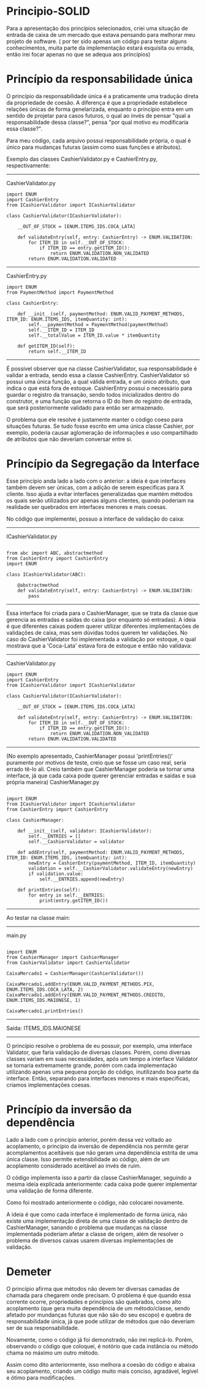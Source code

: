 # Principio-SOLID

Para a apresentação dos princípios selecionados, criei uma situação de entrada de caixa de um mercado que estava pensando para melhorar meu projeto de software. ( por ter sido apenas um código para testar alguns conhecimentos, muita parte da implementação estará esquisita ou errada, então irei focar apenas no que se adequa aos princípios)

# Princípio da responsabilidade única

O princípio da responsabilidade única é a praticamente uma tradução direta da propriedade de coesão. A diferença é que a propriedade estabelece relações únicas de forma genelarizada, enquanto o princípio entra em um sentido de projetar para casos futuros, o qual ao invés de pensar "qual a responsabilidade dessa classe?", pensa "por qual motivo eu modificaria essa classe?".

Para meu código, cada arquivo possui responsabilidade própria, o qual é único para mudanças futuras (assim como suas funções e atributos).

Exemplo das classes CashierValidator.py e CashierEntry.py, respectivamente:

----------------------------------------------------------------------
CashierValidator.py
```
import ENUM
import CashierEntry
from ICashierValidator import ICashierValidator

class CashierValidator(ICashierValidator):

    __OUT_OF_STOCK = [ENUM.ITEMS_IDS.COCA_LATA]
    
    def validateEntry(self, entry: CashierEntry) -> ENUM.VALIDATION:
        for ITEM_ID in self.__OUT_OF_STOCK:
            if ITEM_ID == entry.getITEM_ID():
                return ENUM.VALIDATION.NON_VALIDATED
        return ENUM.VALIDATION.VALIDATED

```

----------------------------------------------------------------------
CashierEntry.py
```
import ENUM
from PaymentMethod import PaymentMethod

class CashierEntry:

    def __init__(self, paymentMethod: ENUM.VALID_PAYMENT_METHODS, ITEM_ID: ENUM.ITEMS_IDS, itemQuantity: int):
        self.__paymentMethod = PaymentMethod(paymentMethod)
        self.__ITEM_ID = ITEM_ID
        self.__totalValue = ITEM_ID.value * itemQuantity

    def getITEM_ID(self):
        return self.__ITEM_ID
```

----------------------------------------------------------------------

É possível observer que na classe CashierValidator, sua responsabilidade é validar a entrada, sendo essa a classe CashierEntry. CashierValidator só possui uma única função, a qual válida entrada, e um único atributo, que indica o que está fora de estoque. CashierEntry possui o necessário para guardar o registro da transação, sendo todos inicializados dentro do construtor, e uma função que retorna o ID do Item do registro de entrada, que será posteriormente validado para então ser armazenado.

O problema que ele resolve é justamente manter o código coeso para situações futuras. Se tudo fosse escrito em uma única classe Cashier, por exemplo, poderia causar aglomeração de informações e uso compartilhado de atributos que não deveriam conversar entre si.

# Princípio da Segregação da Interface

Esse princípio anda lado a lado com o anterior: a ideia é que interfaces também devem ser únicas, com a adição de serem específicas para X cliente. Isso ajuda a evitar interfaces generalizadas que mantém métodos os quais serão utilizados por apenas alguns clientes, quando poderiam na realidade ser quebrados em interfaces menores e mais coesas.

No código que implementei, possuo a interface de validação do caixa:

----------------------------------------------------------------------
ICashierValidator.py
```

from abc import ABC, abstractmethod
from CashierEntry import CashierEntry
import ENUM

class ICashierValidator(ABC):

    @abstractmethod
    def validateEntry(self, entry: CashierEntry) -> ENUM.VALIDATION:
        pass

```

----------------------------------------------------------------------

Essa interface foi criada para o CashierManager, que se trata da classe que gerencia as entradas e saídas do caixa (por enquanto só entradas). A ideia é que diferentes caixas podem querer utilizar diferentes implementações de validações de caixa, mas sem dúvidas todos querem ter validações. No caso do CashierValidator foi implementada a validação por estoque, o qual mostrava que a 'Coca-Lata' estava fora de estoque e então não validava:

----------------------------------------------------------------------
CashierValidator.py
```
import ENUM
import CashierEntry
from ICashierValidator import ICashierValidator

class CashierValidator(ICashierValidator):

    __OUT_OF_STOCK = [ENUM.ITEMS_IDS.COCA_LATA]
    
    def validateEntry(self, entry: CashierEntry) -> ENUM.VALIDATION:
        for ITEM_ID in self.__OUT_OF_STOCK:
            if ITEM_ID == entry.getITEM_ID():
                return ENUM.VALIDATION.NON_VALIDATED
        return ENUM.VALIDATION.VALIDATED

```

----------------------------------------------------------------------
(No exemplo apresentado, CashierManager possui 'printEntries()' puramente por motivos de teste, creio que se fosse um caso real, seria errado tê-lo ali. Creio também que CashierManager poderia se tornar uma interface, já que cada caixa pode querer gerenciar entradas e saídas e sua própria maneira)
CashierManager.py
```

import ENUM
from ICashierValidator import ICashierValidator
from CashierEntry import CashierEntry

class CashierManager:

    def __init__(self, validator: ICashierValidator):
        self.__ENTRIES = []
        self.__CashierValidator = validator

    def addEntry(self, paymentMethod: ENUM.VALID_PAYMENT_METHODS, ITEM_ID: ENUM.ITEMS_IDS, itemQuantity: int):
        newEntry = CashierEntry(paymentMethod, ITEM_ID, itemQuantity)
        validation = self.__CashierValidator.validateEntry(newEntry)
        if validation.value:
            self.__ENTRIES.append(newEntry)

    def printEntries(self):
        for entry in self.__ENTRIES:
            print(entry.getITEM_ID())

```

----------------------------------------------------------------------

Ao testar na classe main:

----------------------------------------------------------------------
main.py
```

import ENUM
from CashierManager import CashierManager
from CashierValidator import CashierValidator

CaixaMercado1 = CashierManager(CashierValidator())

CaixaMercado1.addEntry(ENUM.VALID_PAYMENT_METHODS.PIX, ENUM.ITEMS_IDS.COCA_LATA, 2)
CaixaMercado1.addEntry(ENUM.VALID_PAYMENT_METHODS.CREDITO, ENUM.ITEMS_IDS.MAIONESE, 1)

CaixaMercado1.printEntries()

```

----------------------------------------------------------------------

Saída:
ITEMS_IDS.MAIONESE

----------------------------------------------------------------------

O princípio resolve o problema de eu possuir, por exemplo, uma interface Validator, que faria validação de diversas classes. Porém, como diversas classes variam em suas necessidades, após um tempo a interface Validator se tornaria extremamente grande, porém com cada implementação utilizando apenas uma pequena porção do código, inutilizando boa parte da interface. Então, separando para interfaces menores e mais específicas, criamos implementações coesas.

# Princípio da inversão da dependência

Lado a lado com o princípio anterior, porém dessa vez voltado ao acoplamento, o princípio da inversão de dependência nos permite gerar acomplamentos aceitáveis que não geram uma dependência estrita de uma única classe. Isso permite extensbilidade ao código, além de um acoplamento considerado aceitável ao invés de ruim.

O código implementa isso a partir da classe CashierManager, seguindo a mesma ideia explicada anteriormente: cada caixa pode querer implementar uma validação de forma diferente.

Como foi mostrado anteriormente o código, não colocarei novamente.

A ideia é que como cada interface é implementado de forma única, não existe uma implementação direta de uma classe de validação dentro de CashierManager, sanando o problema que mudanças na classe implementada poderiam afetar a classe de origem, além de resolver o problema de diversos caixas usarem diversas implementações de validação.

# Demeter 

O princípio afirma que métodos não devem ter diversas camadas de chamada para chegarem onde precisam. O problema é que quando essa corrente ocorre, propriedades e princípios são quebrados, como alto acoplamento (que gera muita dependência de um método/classe, sendo afetado por mundanças futuras que não são do seu escopo) e quebra de responsabilidade única, já que pode utilizar de métodos que não deveriam ser de sua responsabilidade.

Novamente, como o código já foi demonstrado, não irei replicá-lo. Porém, observando o código que coloquei, é notório que cada instância ou método chama no máximo um outro método.

Assim como dito anteriormente, isso melhora a coesão do código e abaixa seu acoplamento, criando um código muito mais conciso, agradável, legível e ótimo para modificações.

